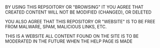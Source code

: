 BY USING THIS REPSOITORY OR "BROWSING" IT YOU AGREE THAT CREATED CONTENT WILL NOT BE MODIFIED (CHANGED), OR DELETED

YOU ALSO AGREE THAT THIS REPOSITORY OR "WEBSITE" IS TO BE FREE FROM MALWARE, SPAM, MALICIOUS LINKS, ETC.

THIS IS A WEBSITE ALL CONTENT FOUND ON THE SITE IS TO BE MODERATED IN THE FUTURE WHEN THE HELP PAGE IS MADE
